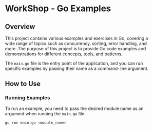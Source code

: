 # WorkShop - Go Examples

## Overview

This project contains various examples and exercises in Go, covering a wide range of topics such as concurrency, sorting, error handling, and more. The purpose of this project is to provide Go code examples and demonstrations for different concepts, tools, and patterns. 

The `main.go` file is the entry point of the application, and you can run specific examples by passing their name as a command-line argument.

## How to Use

### Running Examples

To run an example, you need to pass the desired module name as an argument when running the `main.go` file.

```bash
go run main.go <module_name>
